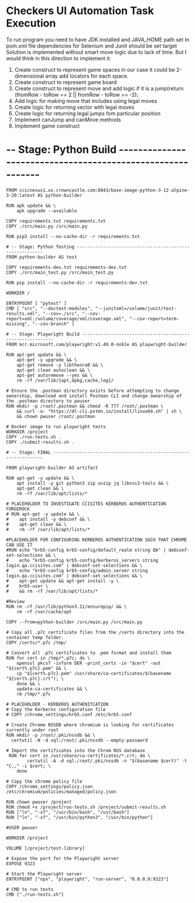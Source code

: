 Checkers UI Automation Task Execution
=============

To run program you need to have JDK installed and JAVA_HOME path set 
In pom.xml file dependencies for Selenium and Junit should be set
target
Solution is implemented without smart move logic due to lack of time.
But I would think in this direction to implement it:

1) Create construct to represent game spaces 
in our case it could be 2-dimensional array add locators for each space.
2) Create construct to represent game board
3) Create construct to represent move and add logic if it is a jump(return (fromRow - toRow == 2 || fromRow - toRow == -2);
4) Add logic for making move that includes using legal moves 
5) Create logic for returning vector with legal moves
6) Create logic for returning legal jumps fom particular position 
7) Implement canJump and canMove methods
8) Implement game construct


# -- Stage: Python Build -----------------------------------------------------------
    FROM ccicnexus1.us.crowncastle.com:8843/base-image-python-3-12-alpine-3-20:latest AS python-builder

    RUN apk update && \
        apk upgrade --available
    
    COPY requirements.txt requirements.txt
    COPY ./src/main.py /src/main.py
    
    RUN pip3 install --no-cache-dir -r requirements.txt
    
    # -- Stage: Python Testing ---------------------------------------------------------
    FROM python-builder AS test
    
    COPY requirements-dev.txt requirements-dev.txt
    COPY ./src/main_test.py /src/main_test.py
    
    RUN pip install --no-cache-dir -r requirements-dev.txt
    
    WORKDIR /
    
    ENTRYPOINT [ "pytest" ]
    CMD [ "src", "--doctest-modules", "--junitxml=/volume/junit/test-results.xml", "--cov=./src", "--cov-report=xml:/volume/coverage/xml/coverage.xml", "--cov-report=term-missing", "--cov-branch" ]
    
    # -- Stage: Playwright Build -----------------------------------------------------------
    FROM mcr.microsoft.com/playwright:v1.49.0-noble AS playwright-builder
    
    RUN apt-get update && \
        apt-get -y upgrade && \
        apt-get remove -y libtheora0 && \
        apt-get clean autoclean && \
        apt-get autoremove --yes && \
        rm -rf /var/lib/{apt,dpkg,cache,log}/
        
    # Ensure the .postman directory exists before attempting to change ownership, download and install Postman CLI and change ownership of the .postman directory to pwuser
    RUN mkdir -p /root/.postman && chmod -R 777 /root/.postman \
        && curl -o- "https://dl-cli.pstmn.io/install/linux64.sh" | sh \
        && chown pwuser /root/.postman
    
    # Docker image to run playwright tests
    WORKDIR /project
    COPY ./run-tests.sh .
    COPY ./submit-results.sh .
    
    # -- Stage: FINAL ------------------------------------------------------------------
    
    FROM playwright-builder AS artifact
    
    RUN apt-get -y update && \
        apt install -y git python3 zip unzip jq libnss3-tools && \
        apt-get clean && \
        rm -rf /var/lib/apt/lists/*
    
    # PLACEHOLDER TO INVESTIGATE CCISITES KERBEROS AUTHENTICATION FORGEROCK
    # RUN apt-get -y update && \
    #    apt install -y debconf && \
    #    apt-get clean && \
    #    rm -rf /var/lib/apt/lists/*
    
    #PLACEHOLDER FOR CONFIGURING KERBEROS AUTHENTICATION SUCH THAT CHROME CAN USE IT
    #RUN echo "krb5-config krb5-config/default_realm string QA" | debconf-set-selections && \
    #    echo "krb5-config krb5-config/kerberos_servers string login.qa.ccisites.com" | debconf-set-selections && \
    #    echo "krb5-config krb5-config/admin_server string login.qa.ccisites.com" | debconf-set-selections && \
    #    apt-get update && apt-get install -y \
    #    krb5-user \
    #    && rm -rf /var/lib/apt/lists/*    
    
    #Review
    RUN rm -rf /usr/lib/python3.11/ensurepip/ && \
        rm -rf /var/cache/apt
    
    COPY --from=python-builder /src/main.py /src/main.py
    
    # Copy all .p7c certificate files from the /certs directory into the container temp folder.
    COPY /certs/*.p7c /tmp/
    
    # Convert all .p7c certificates to .pem format and install them
    RUN for cert in /tmp/*.p7c; do \
        openssl pkcs7 -inform DER -print_certs -in "$cert" -out "${cert%.p7c}.pem" && \
        cp "${cert%.p7c}.pem" /usr/share/ca-certificates/$(basename "${cert%.p7c}.crt"); \
        done && \
        update-ca-certificates && \
        rm /tmp/*.p7c
    
    # PLACEHOLDER - KERBEROS AUTHENITCATION
    # Copy the Kerberos configuration file
    # COPY /chrome_settings/krb5.conf /etc/krb5.conf
    
    # Create Chrome NSSDB where chromium is looking for certificates currently under root
    RUN mkdir -p /root/.pki/nssdb && \
      certutil -N -d sql:/root/.pki/nssdb --empty-password
    
    # Import the certificates into the Chrom NSS database
     RUN for cert in /usr/share/ca-certificates/*.crt; do \
            certutil -A -d sql:/root/.pki/nssdb -n "$(basename $cert)" -t "C,," -i $cert; \
        done    
    
    # Copy the chrome policy file
    COPY /chrome_settings/policy.json /etc/chromium/policies/managed/policy.json   
    
    RUN chown pwuser /project
    RUN chmod +x /project/run-tests.sh /project/submit-results.sh
    RUN ["ln", "-sf", "/usr/bin/bash", "/usr/bash"]
    RUN ["ln", "-sf", "/usr/bin/python3", "/usr/bin/python"]
    
    #USER pwuser
    
    WORKDIR /project
    
    VOLUME [/project/test-library]
    
    # Expose the port for the Playwright server
    EXPOSE 9323
    
    # Start the Playwright server
    ENTRYPOINT ["npx", "playwright", "run-server", "0.0.0.0:9323"]
    
    # CMD to run tests
    CMD ["./run-tests.sh"]
